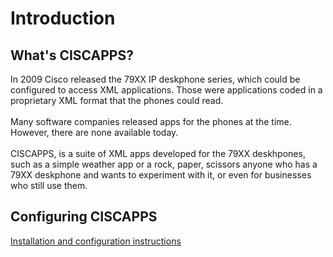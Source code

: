 # Introduction

## What's CISCAPPS?
In 2009 Cisco released the 79XX IP deskphone series, which could be configured to access XML applications.
Those were applications coded in a proprietary XML format that the phones could read. \
\
Many software companies released apps for the phones at the time.
However, there are none available today. \
\
CISCAPPS, is a suite of XML apps developed for the 79XX deskhpones, such as a simple weather app or a rock,
paper, scissors anyone who has a 79XX deskphone and wants to experiment with it,
or even for businesses who still use them.

## Configuring CISCAPPS
[Installation and configuration instructions](docker-installation)